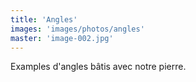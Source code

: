 ```yaml
---
title: 'Angles'
images: 'images/photos/angles'
master: 'image-002.jpg'
---
```


Examples d'angles bâtis avec notre pierre.
